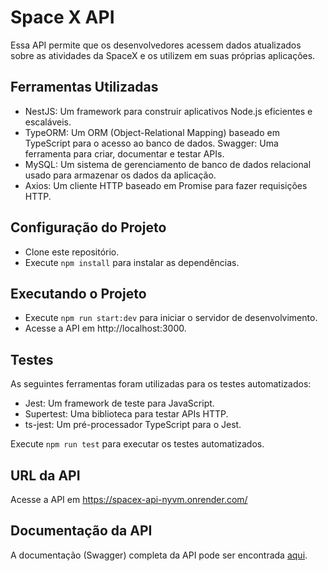 # Space X API
Essa API permite que os desenvolvedores acessem dados atualizados sobre as atividades da SpaceX e os utilizem em suas próprias aplicações.

## Ferramentas Utilizadas
* NestJS: Um framework para construir aplicativos Node.js eficientes e escaláveis.
* TypeORM: Um ORM (Object-Relational Mapping) baseado em TypeScript para o acesso ao banco de dados.
Swagger: Uma ferramenta para criar, documentar e testar APIs.
* MySQL: Um sistema de gerenciamento de banco de dados relacional usado para armazenar os dados da aplicação.
* Axios: Um cliente HTTP baseado em Promise para fazer requisições HTTP.

## Configuração do Projeto
* Clone este repositório.
* Execute `npm install` para instalar as dependências.

## Executando o Projeto
* Execute `npm run start:dev` para iniciar o servidor de desenvolvimento.
* Acesse a API em http://localhost:3000.

## Testes
As seguintes ferramentas foram utilizadas para os testes automatizados:

* Jest: Um framework de teste para JavaScript.
* Supertest: Uma biblioteca para testar APIs HTTP.
* ts-jest: Um pré-processador TypeScript para o Jest.

Execute `npm run test` para executar os testes automatizados.

## URL da API
Acesse a API em https://spacex-api-nyvm.onrender.com/

## Documentação da API
A documentação (Swagger) completa da API pode ser encontrada [aqui](https://spacex-api-nyvm.onrender.com/api-docs).
